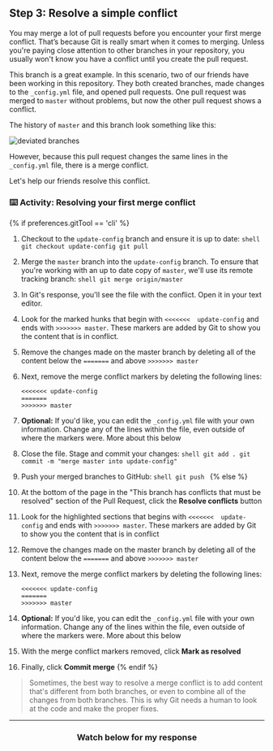 ## Step 3: Resolve a simple conflict

You may merge a lot of pull requests before you encounter your first merge conflict. That’s because Git is really smart when it comes to merging. Unless you're paying close attention to other branches in your repository, you usually won't know you have a conflict until you create the pull request.

This branch is a great example. In this scenario, two of our friends have been working in this repository. They both created branches, made changes to the `_config.yml` file, and opened pull requests. One pull request was merged to `master` without problems, but now the other pull request shows a conflict.

The history of `master` and this branch look something like this:

![deviated branches](https://user-images.githubusercontent.com/13326548/36703493-b8f4d5ee-1b10-11e8-9f95-4ec9993fe704.png)

However, because this pull request changes the same lines in the `_config.yml` file, there is a merge conflict. 

Let's help our friends resolve this conflict.

### :keyboard: Activity: Resolving your first merge conflict


{% if preferences.gitTool == 'cli' %}
1. Checkout to the `update-config` branch and ensure it is up to date:
       ```shell
       git checkout update-config
       git pull
       ```
1. Merge the `master` branch into the `update-config` branch. To ensure that you're working with an up to date copy of `master`, we'll use its remote tracking branch:
       ```shell
       git merge origin/master
       ```
1. In Git's response, you'll see the file with the conflict. Open it in your text editor.
1. Look for the marked hunks that begin with  `<<<<<<<  update-config` and ends with `>>>>>>> master`. These markers are added by Git to show you the content that is in conflict.
1. Remove the changes made on the master branch by deleting all of the content below the `=======` and above `>>>>>>> master`
1. Next, remove the merge conflict markers by deleting the following lines:

       <<<<<<< update-config
       =======
       >>>>>>> master

1. **Optional:** If you'd like, you can edit the `_config.yml` file with your own information. Change any of the lines within the file, even outside of where the markers were. More about this below
1. Close the file. Stage and commit your changes:
       ```shell
       git add .
       git commit -m "merge master into update-config"
       ```
1. Push your merged branches to GitHub:
       ```shell
       git push
       ```
{% else %}
1. At the bottom of the page in the "This branch has conflicts that must be resolved" section of the Pull Request, click the **Resolve conflicts** button
1. Look for the highlighted sections that begins with  `<<<<<<<  update-config` and ends with `>>>>>>> master`. These markers are added by Git to show you the content that is in conflict
1. Remove the changes made on the master branch by deleting all of the content below the `=======` and above `>>>>>>> master`
1. Next, remove the merge conflict markers by deleting the following lines:

       <<<<<<< update-config
       =======
       >>>>>>> master

1. **Optional:** If you'd like, you can edit the `_config.yml` file with your own information. Change any of the lines within the file, even outside of where the markers were. More about this below
1. With the merge conflict markers removed, click **Mark as resolved**
1. Finally, click **Commit merge**
{% endif %}

> Sometimes, the best way to resolve a merge conflict is to add content that's different from both branches, or even to combine all of the changes from both branches. This is why Git needs a human to look at the code and make the proper fixes.

<hr>
<h3 align="center">Watch below for my response</h3>
